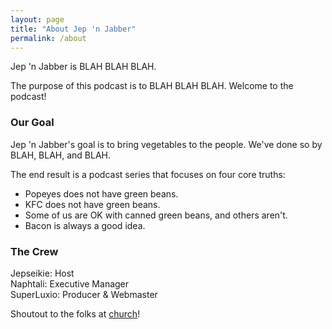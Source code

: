 ```yaml
---
layout: page
title: "About Jep 'n Jabber"
permalink: /about
---
```


Jep 'n Jabber is BLAH BLAH BLAH. 

The purpose of this podcast is to BLAH BLAH BLAH. Welcome to the podcast!

### Our Goal

Jep 'n Jabber's goal is to bring vegetables to the people. We've done so by BLAH, BLAH, and BLAH.

The end result is a podcast series that focuses on four core truths:
- Popeyes does not have green beans.
- KFC does not have green beans.
- Some of us are OK with canned green beans, and others aren't. 
- Bacon is always a good idea.

### The Crew

Jepseikie: Host  
Naphtali: Executive Manager  
SuperLuxio: Producer & Webmaster  

Shoutout to the folks at [church](https://www.thecitygateschurch.com/)!

